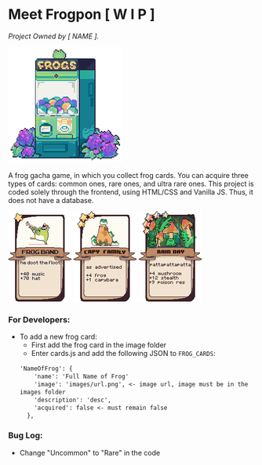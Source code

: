 # Meet Frogpon [ W I P ] 
*Project Owned by [ NAME ].*

![Frog Machine](frogs/images/machine.png?raw=true "Title")

A frog gacha game, in which you collect frog cards. You can acquire three types of cards: common ones, rare ones, and ultra rare ones. This project is coded solely through the frontend, using HTML/CSS and Vanilla JS. Thus, it does not have a database.

![Common Frog](frogs/images/cards/common-frogband.png?raw=true "Title") ![Rare Frog](frogs/images/cards/rare-capyfamily.png?raw=true "Title")  ![Ultra Rare Frog](frogs/images/cards/ultrarare-rainday.png?raw=true "Title")


### For Developers:
- To add a new frog card: 
  - First add the frog card in the image folder
  - Enter cards.js and add the following JSON to `FROG_CARDS`:
  ```
  'NameOfFrog': {
      'name': 'Full Name of Frog'
      'image': 'images/url.png', <- image url, image must be in the images folder
      'description': 'desc',
      'acquired': false <- must remain false
    },
    ```

### Bug Log:
- Change "Uncommon" to "Rare" in the code
